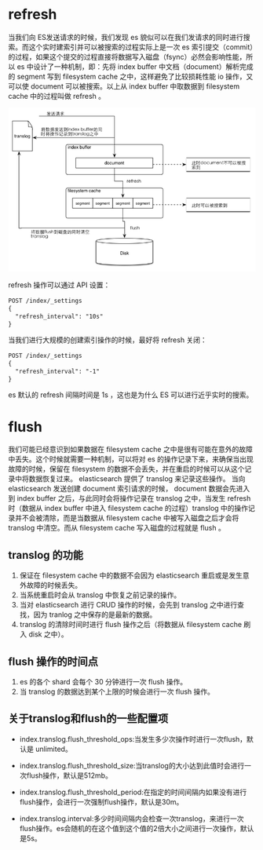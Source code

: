 # refresh
当我们向 ES发送请求的时候，我们发现 es 貌似可以在我们发请求的同时进行搜索。而这个实时建索引并可以被搜索的过程实际上是一次 es 索引提交（commit）的过程，如果这个提交的过程直接将数据写入磁盘（fsync）必然会影响性能，所以 es 中设计了一种机制，即：先将 index buffer 中文档（document）解析完成的 segment 写到 filesystem cache 之中，这样避免了比较损耗性能 io 操作，又可以使 document 可以被搜索。以上从 index buffer 中取数据到 filesystem cache 中的过程叫做 refresh 。

![](images/refresh&flush.jpg)

refresh 操作可以通过 API 设置：
```
POST /index/_settings
{
  "refresh_interval": "10s"
}
```

当我们进行大规模的创建索引操作的时候，最好将 refresh 关闭：
```
POST /index/_settings
{
  "refresh_interval": "-1"
}
```
 
es 默认的 refresh 间隔时间是 1s ，这也是为什么 ES 可以进行近乎实时的搜索。
 
# flush
我们可能已经意识到如果数据在 filesystem cache 之中是很有可能在意外的故障中丢失。这个时候就需要一种机制，可以将对 es 的操作记录下来，来确保当出现故障的时候，保留在 filesystem 的数据不会丢失，并在重启的时候可以从这个记录中将数据恢复过来。 elasticsearch 提供了 translog 来记录这些操作。
当向 elasticsearch 发送创建 document 索引请求的时候， document 数据会先进入到 index buffer 之后，与此同时会将操作记录在 translog 之中，当发生 refresh 时（数据从 index buffer 中进入 filesystem cache 的过程）translog 中的操作记录并不会被清除，而是当数据从 filesystem cache 中被写入磁盘之后才会将 translog 中清空。而从 filesystem cache 写入磁盘的过程就是 flush 。

## translog 的功能
1. 保证在 filesystem cache 中的数据不会因为 elasticsearch 重启或是发生意外故障的时候丢失。
2. 当系统重启时会从 translog 中恢复之前记录的操作。
3. 当对 elasticsearch 进行 CRUD 操作的时候，会先到 translog 之中进行查找，因为 tranlog 之中保存的是最新的数据。
4. translog 的清除时间时进行 flush 操作之后（将数据从 filesystem cache 刷入 disk 之中）。
 
 
## flush 操作的时间点
1. es 的各个 shard 会每个 30 分钟进行一次 flush 操作。
2. 当 translog 的数据达到某个上限的时候会进行一次 flush 操作。

## 关于translog和flush的一些配置项
- index.translog.flush_threshold_ops:当发生多少次操作时进行一次flush，默认是 unlimited。

- index.translog.flush_threshold_size:当translog的大小达到此值时会进行一次flush操作，默认是512mb。

- index.translog.flush_threshold_period:在指定的时间间隔内如果没有进行flush操作，会进行一次强制flush操作，默认是30m。

- index.translog.interval:多少时间间隔内会检查一次translog，来进行一次flush操作。es会随机的在这个值到这个值的2倍大小之间进行一次操作，默认是5s。
